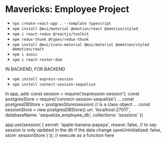 # Mavericks: Employee Project

- `npx create-react-app . --template typescript`
- `npm install @mui/material @emotion/react @emotion/styled`
- `npm i react-redux @reactjs/toolkit`
- `npm redux-thunk @types/redux-thunk`
- `npm install @mui/icons-material @mui/material @emotion/styled @emotion/react`
- `npm i axois`
- `npm i react-router-dom`


IN BACKEND, FOR BACKEND 
- `npm install express-session`
- `npm install connect-session-sequelize`

In app, add: 
const session = require('expression-session');
const postgresStore = require('connect-session-sequelize')
... 
const postgresDBStore = postgresStore(session) // is a class object 
...
const sessionStore = new postgresDBStore({
    uri: 'localhost:27017',
    databaseName: 'sequelize_employee_db', 
    collections: 'sessions'
}) 


app.use(session(
    {
        secret: 'apple-banana-papaya',
        resave: false,  // to say session is only updated in the db if the data change 
        saveUninitialized: false,
        store: sessionStore 
    }
));  // execute as a function here




